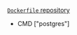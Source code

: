 [`Dockerfile` repository](https://github.com/docker-library/postgres/tree/master)
- CMD ["postgres"]
